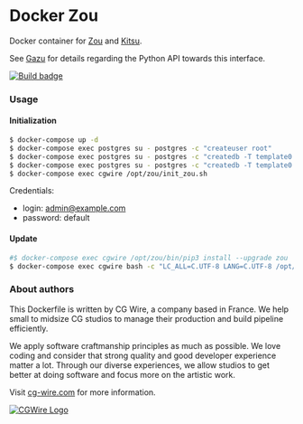 # Docker Zou

Docker container for [Zou](https://zou.cg-wire.com) and [Kitsu](https://kitsu.cg-wire.com/).

See [Gazu](https://gazu.cg-wire.com/) for details regarding the Python API towards this interface.

[![Build badge](https://travis-ci.org/cgwire/cgwire.svg?branch=master)](https://travis-ci.org/cgwire/cgwire)

### Usage

#### Initialization
```bash
$ docker-compose up -d
$ docker-compose exec postgres su - postgres -c "createuser root"
$ docker-compose exec postgres su - postgres -c "createdb -T template0 -E UTF8 --owner root root"
$ docker-compose exec postgres su - postgres -c "createdb -T template0 -E UTF8 --owner root zoudb"
$ docker-compose exec cgwire /opt/zou/init_zou.sh
```

Credentials:

* login: admin@example.com
* password: default


#### Update
```bash
#$ docker-compose exec cgwire /opt/zou/bin/pip3 install --upgrade zou
$ docker-compose exec cgwire bash -c "LC_ALL=C.UTF-8 LANG=C.UTF-8 /opt/zou/env/bin/zou upgrade_db"
```


### About authors

This Dockerfile is written by CG Wire, a company based in France. We help small
to midsize CG studios to manage their production and build pipeline
efficiently.

We apply software craftmanship principles as much as possible. We love
coding and consider that strong quality and good developer experience matter a
 lot.
Through our diverse experiences, we allow studios to get better at doing
software and focus more on the artistic work.

Visit [cg-wire.com](https://cg-wire.com) for more information.

[![CGWire Logo](https://zou.cg-wire.com/cgwire.png)](https://cgwire.com)
